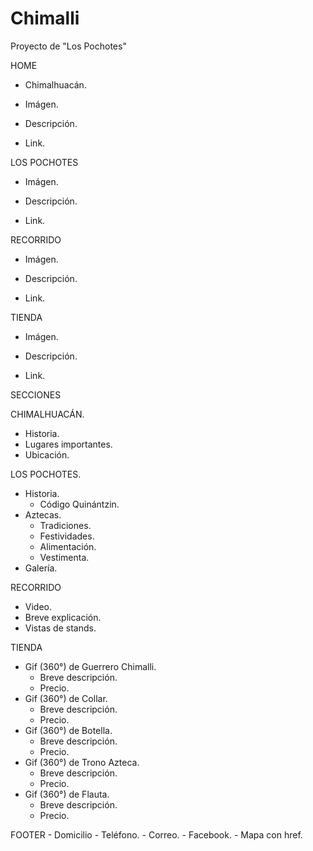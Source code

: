 # Chimalli
Proyecto de "Los Pochotes"

  HOME

- Chimalhuacán.

- Imágen.

-  Descripción.

-  Link.

LOS POCHOTES

- Imágen.

- Descripción.

- Link.

RECORRIDO

- Imágen.

- Descripción.

- Link.

TIENDA

- Imágen.

- Descripción.

- Link.

SECCIONES

CHIMALHUACÁN.

  - Historia.
  - Lugares importantes.
  - Ubicación.

LOS POCHOTES.

  - Historia.
      - Código Quinántzin.
  - Aztecas.
    - Tradiciones.
    - Festividades.
    - Alimentación.
    - Vestimenta.
  - Galería.

RECORRIDO
- Video.
- Breve explicación.
- Vistas de stands.

TIENDA
  - Gif (360°) de Guerrero Chimalli.
      - Breve descripción.
      - Precio.
  - Gif (360°) de Collar.
      - Breve descripción.
      - Precio.
  - Gif (360°) de Botella.
      - Breve descripción.
      - Precio.
  - Gif (360°) de Trono Azteca.
      - Breve descripción.
      - Precio.
  - Gif (360°) de Flauta.
      - Breve descripción.
      - Precio.

FOOTER
      - Domicilio
      - Teléfono.
      - Correo.
      - Facebook.
      - Mapa con href.
